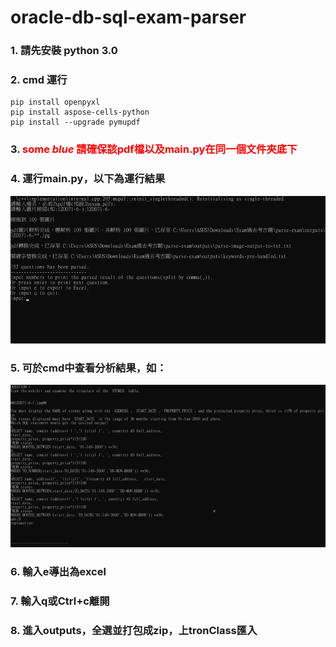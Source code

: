 # oracle-db-sql-exam-parser

### 1. 請先安裝 python 3.0

### 2. cmd 運行

```console
pip install openpyxl
pip install aspose-cells-python
pip install --upgrade pymupdf
```

### 3. <span style="color:red">some *blue* 請確保該pdf檔以及main.py在同一個文件夾底下</span>

### 4. 運行main.py，以下為運行結果

![Alt text](image.png)

### 5. 可於cmd中查看分析結果，如：

![Alt text](image-1.png)

### 6. 輸入e導出為excel
### 7. 輸入q或Ctrl+c離開
### 8. 進入outputs，全選並打包成zip，上tronClass匯入